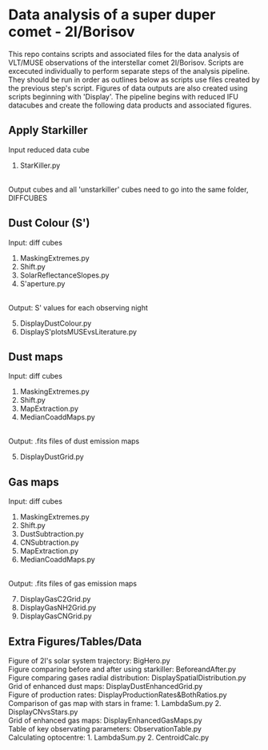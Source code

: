 # Data analysis of a super duper comet - 2I/Borisov

This repo contains scripts and associated files for the data analysis of VLT/MUSE observations of the interstellar comet 2I/Borisov.
Scripts are excecuted individually to perform separate steps of the analysis pipeline. They should be run in order as outlines below as scripts use files created by the previous step's script. Figures of data outputs are also created using scripts beginning with 'Display'. The pipeline begins with reduced IFU datacubes and create the following data products and associated figures.

## Apply Starkiller
Input reduced data cube
1. StarKiller.py

<br>Output cubes and all 'unstarkiller' cubes need to go into the same folder, DIFFCUBES

## Dust Colour (S')
Input: diff cubes
1. MaskingExtremes.py
2. Shift.py
3. SolarReflectanceSlopes.py
4. S'aperture.py

<br>Output: S' values for each observing night

5. DisplayDustColour.py
6. DisplayS'plotsMUSEvsLiterature.py

## Dust maps
Input: diff cubes
1. MaskingExtremes.py
2. Shift.py
3. MapExtraction.py 
4. MedianCoaddMaps.py

<br>Output: .fits files of dust emission maps

5. DisplayDustGrid.py

## Gas maps
Input: diff cubes
1. MaskingExtremes.py
2. Shift.py
3. DustSubtraction.py
4. CNSubtraction.py
5. MapExtraction.py
6. MedianCoaddMaps.py

<br>Output: .fits files of gas emission maps

7. DisplayGasC2Grid.py
8. DisplayGasNH2Grid.py
9. DisplayGasCNGrid.py

## Extra Figures/Tables/Data
Figure of 2I's solar system trajectory: BigHero.py
<br>Figure comparing before and after using starkiller: BeforeandAfter.py
<br>Figure comparing gases radial distribution: DisplaySpatialDistribution.py
<br>Grid of enhanced dust maps: DisplayDustEnhancedGrid.py
<br>Figure of production rates: DisplayProductionRates&BothRatios.py
<br>Comparison of gas map with stars in frame: 1. LambdaSum.py 2. DisplayCNvsStars.py
<br>Grid of enhanced gas maps: DisplayEnhancedGasMaps.py
<br>Table of key observating parameters: ObservationTable.py
<br>Calculating optocentre: 1. LambdaSum.py 2. CentroidCalc.py
